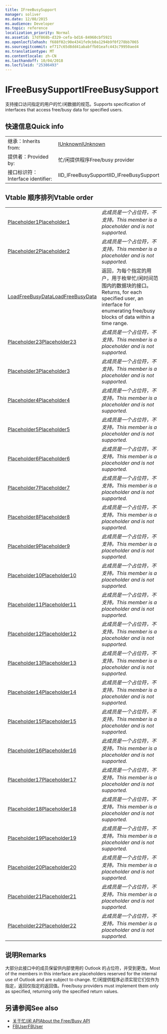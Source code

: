 ```yaml
---
title: IFreeBusySupport
manager: soliver
ms.date: 12/08/2015
ms.audience: Developer
ms.topic: reference
localization_priority: Normal
ms.assetid: 17df868b-d329-cefa-bd16-84960cbf5921
ms.openlocfilehash: f688f02c90e4341fe9cb0a1294b9f0f278bb7065
ms.sourcegitcommit: ef717c65d8dd41ababffb01eafc443c79950aed4
ms.translationtype: MT
ms.contentlocale: zh-CN
ms.lasthandoff: 10/04/2018
ms.locfileid: "25386493"
---
```

# <a name="ifreebusysupport"></a><span data-ttu-id="4511a-102">IFreeBusySupport</span><span class="sxs-lookup"><span data-stu-id="4511a-102">IFreeBusySupport</span></span>

<span data-ttu-id="4511a-103">支持接口访问指定的用户的忙/闲数据的规范。</span><span class="sxs-lookup"><span data-stu-id="4511a-103">Supports specification of interfaces that access free/busy data for specified users.</span></span> 
  
## <a name="quick-info"></a><span data-ttu-id="4511a-104">快速信息</span><span class="sxs-lookup"><span data-stu-id="4511a-104">Quick info</span></span>

|||
|:-----|:-----|
|<span data-ttu-id="4511a-105">继承：</span><span class="sxs-lookup"><span data-stu-id="4511a-105">Inherits from:</span></span>  <br/> |[<span data-ttu-id="4511a-106">IUnknown</span><span class="sxs-lookup"><span data-stu-id="4511a-106">IUnknown</span></span>](https://msdn.microsoft.com/library/33f1d79a-33fc-4ce5-a372-e08bda378332%28Office.15%29.aspx) <br/> |
|<span data-ttu-id="4511a-107">提供者：</span><span class="sxs-lookup"><span data-stu-id="4511a-107">Provided by:</span></span>  <br/> |<span data-ttu-id="4511a-108">忙/闲提供程序</span><span class="sxs-lookup"><span data-stu-id="4511a-108">Free/busy provider</span></span>  <br/> |
|<span data-ttu-id="4511a-109">接口标识符：</span><span class="sxs-lookup"><span data-stu-id="4511a-109">Interface identifier:</span></span>  <br/> |<span data-ttu-id="4511a-110">IID_IFreeBusySupport</span><span class="sxs-lookup"><span data-stu-id="4511a-110">IID_IFreeBusySupport</span></span>  <br/> |
   
## <a name="vtable-order"></a><span data-ttu-id="4511a-111">Vtable 顺序排列</span><span class="sxs-lookup"><span data-stu-id="4511a-111">Vtable order</span></span>

|||
|:-----|:-----|
|[<span data-ttu-id="4511a-112">Placeholder1</span><span class="sxs-lookup"><span data-stu-id="4511a-112">Placeholder1</span></span>](ifreebusysupport-placeholder1.md) <br/> | <span data-ttu-id="4511a-113">*此成员是一个占位符，不支持。*</span><span class="sxs-lookup"><span data-stu-id="4511a-113">*This member is a placeholder and is not supported.*</span></span>  <br/> |
|[<span data-ttu-id="4511a-114">Placeholder2</span><span class="sxs-lookup"><span data-stu-id="4511a-114">Placeholder2</span></span>](ifreebusysupport-placeholder2.md) <br/> | <span data-ttu-id="4511a-115">*此成员是一个占位符，不支持。*</span><span class="sxs-lookup"><span data-stu-id="4511a-115">*This member is a placeholder and is not supported.*</span></span>  <br/> |
|[<span data-ttu-id="4511a-116">LoadFreeBusyData</span><span class="sxs-lookup"><span data-stu-id="4511a-116">LoadFreeBusyData</span></span>](ifreebusysupport-loadfreebusydata.md) <br/> |<span data-ttu-id="4511a-117">返回，为每个指定的用户，用于枚举忙/闲时间范围内的数据块的接口。</span><span class="sxs-lookup"><span data-stu-id="4511a-117">Returns, for each specified user, an interface for enumerating free/busy blocks of data within a time range.</span></span>  <br/> |
|[<span data-ttu-id="4511a-118">Placeholder23</span><span class="sxs-lookup"><span data-stu-id="4511a-118">Placeholder23</span></span>](ifreebusysupport-placeholder23.md) <br/> | <span data-ttu-id="4511a-119">*此成员是一个占位符，不支持。*</span><span class="sxs-lookup"><span data-stu-id="4511a-119">*This member is a placeholder and is not supported.*</span></span>  <br/> |
|[<span data-ttu-id="4511a-120">Placeholder3</span><span class="sxs-lookup"><span data-stu-id="4511a-120">Placeholder3</span></span>](ifreebusysupport-placeholder3.md) <br/> | <span data-ttu-id="4511a-121">*此成员是一个占位符，不支持。*</span><span class="sxs-lookup"><span data-stu-id="4511a-121">*This member is a placeholder and is not supported.*</span></span>  <br/> |
|[<span data-ttu-id="4511a-122">Placeholder4</span><span class="sxs-lookup"><span data-stu-id="4511a-122">Placeholder4</span></span>](ifreebusysupport-placeholder4.md) <br/> | <span data-ttu-id="4511a-123">*此成员是一个占位符，不支持。*</span><span class="sxs-lookup"><span data-stu-id="4511a-123">*This member is a placeholder and is not supported.*</span></span>  <br/> |
|[<span data-ttu-id="4511a-124">Placeholder5</span><span class="sxs-lookup"><span data-stu-id="4511a-124">Placeholder5</span></span>](ifreebusysupport-placeholder5.md) <br/> | <span data-ttu-id="4511a-125">*此成员是一个占位符，不支持。*</span><span class="sxs-lookup"><span data-stu-id="4511a-125">*This member is a placeholder and is not supported.*</span></span>  <br/> |
|[<span data-ttu-id="4511a-126">Placeholder6</span><span class="sxs-lookup"><span data-stu-id="4511a-126">Placeholder6</span></span>](ifreebusysupport-placeholder6.md) <br/> | <span data-ttu-id="4511a-127">*此成员是一个占位符，不支持。*</span><span class="sxs-lookup"><span data-stu-id="4511a-127">*This member is a placeholder and is not supported.*</span></span>  <br/> |
|[<span data-ttu-id="4511a-128">Placeholder7</span><span class="sxs-lookup"><span data-stu-id="4511a-128">Placeholder7</span></span>](ifreebusysupport-placeholder7.md) <br/> | <span data-ttu-id="4511a-129">*此成员是一个占位符，不支持。*</span><span class="sxs-lookup"><span data-stu-id="4511a-129">*This member is a placeholder and is not supported.*</span></span>  <br/> |
|[<span data-ttu-id="4511a-130">Placeholder8</span><span class="sxs-lookup"><span data-stu-id="4511a-130">Placeholder8</span></span>](ifreebusysupport-placeholder8.md) <br/> | <span data-ttu-id="4511a-131">*此成员是一个占位符，不支持。*</span><span class="sxs-lookup"><span data-stu-id="4511a-131">*This member is a placeholder and is not supported.*</span></span>  <br/> |
|[<span data-ttu-id="4511a-132">Placeholder9</span><span class="sxs-lookup"><span data-stu-id="4511a-132">Placeholder9</span></span>](ifreebusysupport-placeholder9.md) <br/> | <span data-ttu-id="4511a-133">*此成员是一个占位符，不支持。*</span><span class="sxs-lookup"><span data-stu-id="4511a-133">*This member is a placeholder and is not supported.*</span></span>  <br/> |
|[<span data-ttu-id="4511a-134">Placeholder10</span><span class="sxs-lookup"><span data-stu-id="4511a-134">Placeholder10</span></span>](ifreebusysupport-placeholder10.md) <br/> | <span data-ttu-id="4511a-135">*此成员是一个占位符，不支持。*</span><span class="sxs-lookup"><span data-stu-id="4511a-135">*This member is a placeholder and is not supported.*</span></span>  <br/> |
|[<span data-ttu-id="4511a-136">Placeholder11</span><span class="sxs-lookup"><span data-stu-id="4511a-136">Placeholder11</span></span>](ifreebusysupport-placeholder11.md) <br/> | <span data-ttu-id="4511a-137">*此成员是一个占位符，不支持。*</span><span class="sxs-lookup"><span data-stu-id="4511a-137">*This member is a placeholder and is not supported.*</span></span>  <br/> |
|[<span data-ttu-id="4511a-138">Placeholder12</span><span class="sxs-lookup"><span data-stu-id="4511a-138">Placeholder12</span></span>](ifreebusysupport-placeholder12.md) <br/> | <span data-ttu-id="4511a-139">*此成员是一个占位符，不支持。*</span><span class="sxs-lookup"><span data-stu-id="4511a-139">*This member is a placeholder and is not supported.*</span></span>  <br/> |
|[<span data-ttu-id="4511a-140">Placeholder13</span><span class="sxs-lookup"><span data-stu-id="4511a-140">Placeholder13</span></span>](ifreebusysupport-placeholder13.md) <br/> | <span data-ttu-id="4511a-141">*此成员是一个占位符，不支持。*</span><span class="sxs-lookup"><span data-stu-id="4511a-141">*This member is a placeholder and is not supported.*</span></span>  <br/> |
|[<span data-ttu-id="4511a-142">Placeholder14</span><span class="sxs-lookup"><span data-stu-id="4511a-142">Placeholder14</span></span>](ifreebusysupport-placeholder14.md) <br/> | <span data-ttu-id="4511a-143">*此成员是一个占位符，不支持。*</span><span class="sxs-lookup"><span data-stu-id="4511a-143">*This member is a placeholder and is not supported.*</span></span>  <br/> |
|[<span data-ttu-id="4511a-144">Placeholder15</span><span class="sxs-lookup"><span data-stu-id="4511a-144">Placeholder15</span></span>](ifreebusysupport-placeholder15.md) <br/> | <span data-ttu-id="4511a-145">*此成员是一个占位符，不支持。*</span><span class="sxs-lookup"><span data-stu-id="4511a-145">*This member is a placeholder and is not supported.*</span></span>  <br/> |
|[<span data-ttu-id="4511a-146">Placeholder16</span><span class="sxs-lookup"><span data-stu-id="4511a-146">Placeholder16</span></span>](ifreebusysupport-placeholder16.md) <br/> | <span data-ttu-id="4511a-147">*此成员是一个占位符，不支持。*</span><span class="sxs-lookup"><span data-stu-id="4511a-147">*This member is a placeholder and is not supported.*</span></span>  <br/> |
|[<span data-ttu-id="4511a-148">Placeholder17</span><span class="sxs-lookup"><span data-stu-id="4511a-148">Placeholder17</span></span>](ifreebusysupport-placeholder17.md) <br/> | <span data-ttu-id="4511a-149">*此成员是一个占位符，不支持。*</span><span class="sxs-lookup"><span data-stu-id="4511a-149">*This member is a placeholder and is not supported.*</span></span>  <br/> |
|[<span data-ttu-id="4511a-150">Placeholder18</span><span class="sxs-lookup"><span data-stu-id="4511a-150">Placeholder18</span></span>](ifreebusysupport-placeholder18.md) <br/> | <span data-ttu-id="4511a-151">*此成员是一个占位符，不支持。*</span><span class="sxs-lookup"><span data-stu-id="4511a-151">*This member is a placeholder and is not supported.*</span></span>  <br/> |
|[<span data-ttu-id="4511a-152">Placeholder19</span><span class="sxs-lookup"><span data-stu-id="4511a-152">Placeholder19</span></span>](ifreebusysupport-placeholder19.md) <br/> | <span data-ttu-id="4511a-153">*此成员是一个占位符，不支持。*</span><span class="sxs-lookup"><span data-stu-id="4511a-153">*This member is a placeholder and is not supported.*</span></span>  <br/> |
|[<span data-ttu-id="4511a-154">Placeholder20</span><span class="sxs-lookup"><span data-stu-id="4511a-154">Placeholder20</span></span>](ifreebusysupport-placeholder20.md) <br/> | <span data-ttu-id="4511a-155">*此成员是一个占位符，不支持。*</span><span class="sxs-lookup"><span data-stu-id="4511a-155">*This member is a placeholder and is not supported.*</span></span>  <br/> |
|[<span data-ttu-id="4511a-156">Placeholder21</span><span class="sxs-lookup"><span data-stu-id="4511a-156">Placeholder21</span></span>](ifreebusysupport-placeholder21.md) <br/> | <span data-ttu-id="4511a-157">*此成员是一个占位符，不支持。*</span><span class="sxs-lookup"><span data-stu-id="4511a-157">*This member is a placeholder and is not supported.*</span></span>  <br/> |
|[<span data-ttu-id="4511a-158">Placeholder22</span><span class="sxs-lookup"><span data-stu-id="4511a-158">Placeholder22</span></span>](ifreebusysupport-placeholder22.md) <br/> | <span data-ttu-id="4511a-159">*此成员是一个占位符，不支持。*</span><span class="sxs-lookup"><span data-stu-id="4511a-159">*This member is a placeholder and is not supported.*</span></span>  <br/> |
   
## <a name="remarks"></a><span data-ttu-id="4511a-160">说明</span><span class="sxs-lookup"><span data-stu-id="4511a-160">Remarks</span></span>

<span data-ttu-id="4511a-161">大部分此接口中的成员保留供内部使用的 Outlook 的占位符，并受到更改。</span><span class="sxs-lookup"><span data-stu-id="4511a-161">Most of the members in this interface are placeholders reserved for the internal use of Outlook and are subject to change.</span></span> <span data-ttu-id="4511a-162">忙/闲提供程序必须实现它们仅作为指定，返回仅指定的返回值。</span><span class="sxs-lookup"><span data-stu-id="4511a-162">Free/busy providers must implement them only as specified, returning only the specified return values.</span></span>
  
## <a name="see-also"></a><span data-ttu-id="4511a-163">另请参阅</span><span class="sxs-lookup"><span data-stu-id="4511a-163">See also</span></span>

- [<span data-ttu-id="4511a-164">关于忙/闲 API</span><span class="sxs-lookup"><span data-stu-id="4511a-164">About the Free/Busy API</span></span>](about-the-free-busy-api.md)
- [<span data-ttu-id="4511a-165">FBUser</span><span class="sxs-lookup"><span data-stu-id="4511a-165">FBUser</span></span>](fbuser.md)

